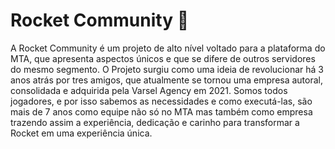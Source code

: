 # Rocket Community :rocket:
A Rocket Community é um projeto de alto nível voltado para a plataforma do MTA, que apresenta aspectos únicos e que se difere de outros servidores do mesmo segmento. O Projeto surgiu como uma ideia de revolucionar há 3 anos atrás por tres amigos, que atualmente se tornou uma empresa autoral, consolidada e adquirida pela Varsel Agency em 2021. Somos todos jogadores, e por isso sabemos as necessidades e como executá-las, são mais de 7 anos como equipe não só no MTA mas também como empresa trazendo assim a experiência, dedicação e carinho para transformar a Rocket em uma experiência única.
